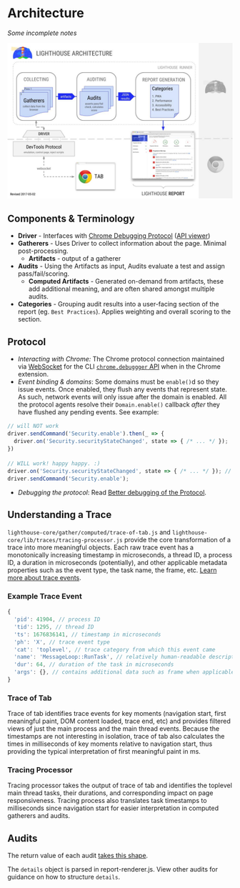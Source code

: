 # Architecture

_Some incomplete notes_

![Lighthouse Architecture](https://raw.githubusercontent.com/GoogleChrome/lighthouse/master/assets/architecture.jpg)

## Components & Terminology

* **Driver** - Interfaces with [Chrome Debugging Protocol](https://developer.chrome.com/devtools/docs/debugger-protocol)  ([API viewer](https://chromedevtools.github.io/debugger-protocol-viewer/))
* **Gatherers** - Uses Driver to collect information about the page. Minimal post-processing.
  * **Artifacts** - output of a gatherer
* **Audits** - Using the Artifacts as input, Audits evaluate a test and assign pass/fail/scoring.
  * **Computed Artifacts** - Generated on-demand from artifacts, these add additional meaning, and are often shared amongst multiple audits.
* **Categories** - Grouping audit results into a user-facing section of the report (eg. `Best Practices`). Applies weighting and overall scoring to the section.

## Protocol

* _Interacting with Chrome:_ The Chrome protocol connection maintained via [WebSocket](https://github.com/websockets/ws) for the CLI [`chrome.debuggger` API](https://developer.chrome.com/extensions/debugger) when in the Chrome extension.
* _Event binding & domains_: Some domains must be `enable()`d so they issue events. Once enabled, they flush any events that represent state. As such, network events will only issue after the domain is enabled. All the protocol agents resolve their `Domain.enable()` callback _after_ they have flushed any pending events. See example:

```js
// will NOT work
driver.sendCommand('Security.enable').then(_ => {
  driver.on('Security.securityStateChanged', state => { /* ... */ });
})

// WILL work! happy happy. :)
driver.on('Security.securityStateChanged', state => { /* ... */ }); // event binding is synchronous
driver.sendCommand('Security.enable');
```

* _Debugging the protocol_: Read [Better debugging of the Protocol](https://github.com/GoogleChrome/lighthouse/issues/184).

## Understanding a Trace

`lighthouse-core/gather/computed/trace-of-tab.js` and `lighthouse-core/lib/traces/tracing-processor.js` provide the core transformation of a trace into more meaningful objects. Each raw trace event has a monotonically increasing timestamp in microseconds, a thread ID, a process ID, a duration in microseconds (potentially), and other applicable metadata properties such as the event type, the task name, the frame, etc. [Learn more about trace events](https://docs.google.com/document/d/1CvAClvFfyA5R-PhYUmn5OOQtYMH4h6I0nSsKchNAySU/preview).

### Example Trace Event
```js
{
  'pid': 41904, // process ID
  'tid': 1295, // thread ID
  'ts': 1676836141, // timestamp in microseconds
  'ph': 'X', // trace event type
  'cat': 'toplevel', // trace category from which this event came
  'name': 'MessageLoop::RunTask', // relatively human-readable description of the trace event
  'dur': 64, // duration of the task in microseconds
  'args': {}, // contains additional data such as frame when applicable
}
```

### Trace of Tab

Trace of tab identifies trace events for key moments (navigation start, first meaningful paint, DOM content loaded, trace end, etc) and provides filtered views of just the main process and the main thread events. Because the timestamps are not interesting in isolation, trace of tab also calculates the times in milliseconds of key moments relative to navigation start, thus providing the typical interpretation of first meaningful paint in ms.

### Tracing Processor

Tracing processor takes the output of trace of tab and identifies the toplevel main thread tasks, their durations, and corresponding impact on page responsiveness. Tracing process also translates task timestamps to milliseconds since navigation start for easier interpretation in computed gatherers and audits.

## Audits

The return value of each audit [takes this shape](https://github.com/GoogleChrome/lighthouse/blob/b354890076f2c077c5460b2fa56ded546cca72ee/lighthouse-core/closure/typedefs/AuditResult.js#L23-L55).

The `details` object is parsed in report-renderer.js. View other audits for guidance on how to structure `details`.
